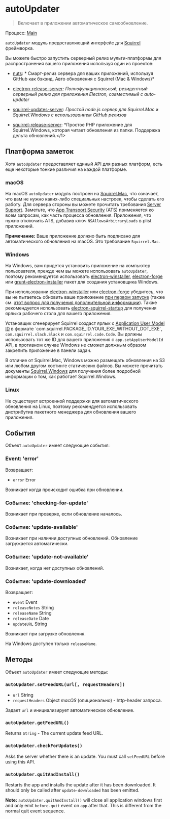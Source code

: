 # autoUpdater

> Включает в приложении автоматическое самообновление.

Процесс: [Main](../glossary.md#main-process)

`autoUpdater` модуль предоставляющий интерфейс для [Squirrel](https://github.com/Squirrel) фреймворка.

Вы можете быстро запустить серверный релиз мульти-платформы для распространения вашего приложения используя один из проектов:

* [nuts](https://github.com/GitbookIO/nuts): * Смарт-релиз сервера для ваших приложений, используя GitHub как бэкэнд. Авто обновления с Squirrel (Mac & Windows)*
* [electron-release-server](https://github.com/ArekSredzki/electron-release-server): *Полнофункциональный, резидентный серверный релиз для приложения Electron, совместимый с auto-updater*
* [squirrel-updates-server](https://github.com/Aluxian/squirrel-updates-server): *Простой node.js сервер для Squirrel.Mac и Squirrel.Windows с использованием GitHub релизов*
* [squirrel-release-server](https://github.com/Arcath/squirrel-release-server): *Простое PHP приложение для Squirrel.Windows, которая читает обновления из папки. Поддержка дельта обновлений.</1></li> </ul> 
    
    ## Платформа заметок
    
    Хотя `autoUpdater` предоставляет единый API для разных платформ, есть еще некоторые тонкие различия на каждой платформе.
    
    ### macOS
    
    На macOS `autoUpdater` модуль построен на [Squirrel.Mac](https://github.com/Squirrel/Squirrel.Mac), что означает, что вам не нужно каких-либо специальных настроек, чтобы сделать его работу. Для сервера стороны вы можете прочитать требования [Server Support](https://github.com/Squirrel/Squirrel.Mac#server-support). Заметьте, что [App Transport Security](https://developer.apple.com/library/content/documentation/General/Reference/InfoPlistKeyReference/Articles/CocoaKeys.html#//apple_ref/doc/uid/TP40009251-SW35) (ATS) применяется ко всем запросам, как часть процесса обновления. Приложения, что нужно отключить ATS, добавив ключ `NSAllowsArbitraryLoads` в plist приложений.
    
    **Примечание:** Ваше приложение должно быть подписано для автоматического обновления на macOS. Это требование `Squirrel.Mac`.
    
    ### Windows
    
    На Windows, вам придется установить приложение на компьютер пользователя, прежде чем вы можете использовать `autoUpdater`, поэтому рекомендуется использовать [electron-winstaller](https://github.com/electron/windows-installer), [electron-forge](https://github.com/electron-userland/electron-forge) или [grunt-electron-installer](https://github.com/electron/grunt-electron-installer) пакет для создания установщика Windows.
    
    При использовании [electron-winstaller](https://github.com/electron/windows-installer) или [electron-forge](https://github.com/electron-userland/electron-forge) убедитесь, что вы не пытаетесь обновить ваше приложение [при первом запуске](https://github.com/electron/windows-installer#handling-squirrel-events) (также см. [этот вопрос для получения дополнительной информации](https://github.com/electron/electron/issues/7155)). Также рекомендуется использовать [electron-squirrel-startup](https://github.com/mongodb-js/electron-squirrel-startup) для получения ярлыка рабочего стола для вашего приложения.
    
    Установщик сгенерирует Squirrel создаст ярлык с [Application User Model ID](https://msdn.microsoft.com/en-us/library/windows/desktop/dd378459(v=vs.85).aspx) в формате `com.squirrel.PACKAGE_ID.YOUR_EXE_WITHOUT_DOT_EXE`, `com.squirrel.slack.Slack` и `com.squirrel.code.Code`. Вы должны использовать тот же ID для вашего приложения с `app.setAppUserModelId` API, в противном случае Windows не сможет должным образом закрепить приложение в панели задач.
    
    В отличие от Squirrel.Mac, Windows можно размещать обновления на S3 или любом другом хостинге статических файлов. Вы можете прочитать документы [Squirrel.Windows](https://github.com/Squirrel/Squirrel.Windows) для получения более подробной информации о том, как работает Squirrel.Windows.
    
    ### Linux
    
    Не существует встроенной поддержки для автоматического обновления на Linux, поэтому рекомендуется использовать дистрибутив пакетного менеджера для обновления вашего приложения.
    
    ## События
    
    Объект `autoUpdater` имеет следующие события:
    
    ### Event: 'error'
    
    Возвращает:
    
    * `error` Error
    
    Возникает когда происходит ошибка при обновлении.
    
    ### Событие: 'checking-for-update'
    
    Возникает при проверке, если обновление началось.
    
    ### Событие: 'update-available'
    
    Возникает при наличии доступных обновлений. Обновление загружается автоматически.
    
    ### Событие: 'update-not-available'
    
    Возникает, когда нет доступных обновлений.
    
    ### Событие: 'update-downloaded'
    
    Возвращает:
    
    * `event` Event
    * `releaseNotes` String
    * `releaseName` String
    * `releaseDate` Date
    * `updateURL` String
    
    Возникает при загрузке обновления.
    
    На Windows доступен только `releaseName`.
    
    ## Методы
    
    Объект `autoUpdater` имеет следующие методы:
    
    ### `autoUpdater.setFeedURL(url[, requestHeaders])`
    
    * `url` String
    * `requestHeaders` Object *macOS* (опиционально) - http-header запроса.
    
    Задает `url` и инициализирует автоматическое обновление.
    
    ### `autoUpdater.getFeedURL()`
    
    Returns `String` - The current update feed URL.
    
    ### `autoUpdater.checkForUpdates()`
    
    Asks the server whether there is an update. You must call `setFeedURL` before using this API.
    
    ### `autoUpdater.quitAndInstall()`
    
    Restarts the app and installs the update after it has been downloaded. It should only be called after `update-downloaded` has been emitted.
    
    **Note:** `autoUpdater.quitAndInstall()` will close all application windows first and only emit `before-quit` event on `app` after that. This is different from the normal quit event sequence.